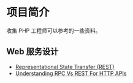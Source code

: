 # 项目简介
收集 PHP 工程师可以参考的一些资料。

## Web 服务设计
- [Representational State Transfer (REST)](https://www.ics.uci.edu/~fielding/pubs/dissertation/rest_arch_style.htm)
- [Understanding RPC Vs REST For HTTP APIs](https://www.smashingmagazine.com/2016/09/understanding-rest-and-rpc-for-http-apis/)
